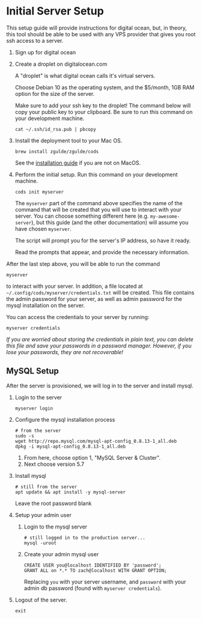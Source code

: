 # Initial Server Setup

This setup guide will provide instructions for digital ocean, but, in theory,
this tool should be able to be used with any VPS provider that gives you root
ssh access to a server.

1. Sign up for digital ocean

1. Create a droplet on digitalocean.com

    A "droplet" is what digital ocean calls it's virtual servers.

    Choose Debian 10 as the operating system, and the $5/month, 1GB RAM option
    for the size of the server.

    Make sure to add your ssh key to the droplet! The command below will copy
    your public key to your clipboard. Be sure to run this command on your development machine.

    ```
    cat ~/.ssh/id_rsa.pub | pbcopy
    ```

1. Install the deployment tool to your Mac OS.

    ```
    brew install zgulde/zgulde/cods
    ```

    See the [installation guide](installation.md) if you are not on MacOS.

1. Perform the initial setup. Run this command on your development machine.

    ```
    cods init myserver
    ```

    The `myserver` part of the command above specifies the name of the command
    that will be created that you will use to interact with your server. You can
    choose something different here (e.g. `my-awesome-server`), but this guide
    (and the other documentation) will assume you have chosen `myserver`.

    The script will prompt you for the server's IP address, so have it ready.

    Read the prompts that appear, and provide the necessary information.

After the last step above, you will be able to run the command

```
myserver
```

to interact with your server. In addition, a file located at
`~/.config/cods/myserver/credentials.txt` will be created. This file contains
the admin password for your server, as well as admin password for the mysql
installation on the server.

You can access the credentials to your server by running:

```
myserver credentials
```

*If you are worried about storing the credentials in plain text, you can delete
this file and save your passwords in a password manager. However, if you lose
your passwords, they are _not_ recoverable!*

## MySQL Setup

After the server is provisioned, we will log in to the server and install mysql.

1. Login to the server

    ```
    myserver login
    ```

1. Configure the mysql installation process

    ```
    # from the server
    sudo -s
    wget http://repo.mysql.com/mysql-apt-config_0.8.13-1_all.deb
    dpkg -i mysql-apt-config_0.8.13-1_all.deb
    ```

    1. From here, choose option 1, "MySQL Server & Cluster".
    1. Next choose version 5.7

1. Install mysql

    ```
    # still from the server
    apt update && apt install -y mysql-server
    ```

    Leave the root password blank

1. Setup your admin user

    1. Login to the mysql server

        ```
        # still logged in to the production server...
        mysql -uroot
        ```

    1. Create your admin mysql user

        ```
        CREATE USER you@localhost IDENTIFIED BY 'password';
        GRANT ALL on *.* TO zach@localhost WITH GRANT OPTION;
        ```

        Replacing `you` with your server username, and `password` with your
        admin db password (found with `myserver credentials`).

1. Logout of the server.

    ```
    exit
    ```
